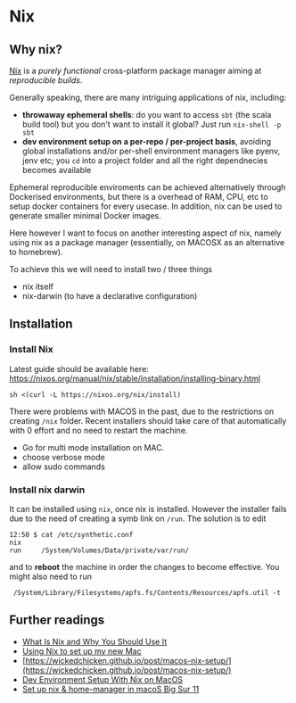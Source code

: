 # Nix

## Why nix?

[Nix](https://github.com/NixOS/nix) is a *purely functional* cross-platform package manager aiming at *reproducible builds*.

Generally speaking, there are many intriguing applications of nix, including: 
* **throwaway ephemeral shells**: do you want to access `sbt` (the scala build tool) but you don't want to install it global? Just run `nix-shell -p sbt` 
* **dev environment setup on a per-repo / per-project basis**, avoiding global installations and/or per-shell environment managers like pyenv, jenv etc; you `cd` into a project folder and all the right dependnecies becomes available

Ephemeral reproducible enviroments can be achieved alternatively through Dockerised environments, but there is a overhead of RAM, CPU, etc to setup docker containers for every usecase. 
In addition, nix can be used to generate smaller minimal Docker images. 

Here however I want to focus on another interesting aspect of nix, namely using nix as a package manager (essentially, on MACOSX as an alternative to homebrew). 

To achieve this we will need to install two / three things 
* nix itself
* nix-darwin (to have a declarative configuration)


## Installation 

### Install Nix

Latest guide should be available here: https://nixos.org/manual/nix/stable/installation/installing-binary.html
```
sh <(curl -L https://nixos.org/nix/install)
```

There were problems with MACOS in the past, due to the restrictions on creating `/nix` folder. Recent installers should take care of that automatically with 0 effort and no need to restart the machine. 

* Go for multi mode installation on MAC. 
* choose verbose mode
* allow sudo commands

### Install nix darwin

It can be installed using `nix`, once nix is installed. However the installer fails due to the need of creating a symb link on `/run`. 
The solution is to edit 
```
12:50 $ cat /etc/synthetic.conf
nix
run     /System/Volumes/Data/private/var/run/
```

and to **reboot** the machine in order the changes to become effective. You might also need to run 
```
 /System/Library/Filesystems/apfs.fs/Contents/Resources/apfs.util -t
 ```


## Further readings 
* [What Is Nix and Why You Should Use It](https://serokell.io/blog/what-is-nix)
* [Using Nix to set up my new Mac](https://adrianhesketh.com/2020/07/03/mac-setup-with-nix-darwin/)
* [https://wickedchicken.github.io/post/macos-nix-setup/](https://wickedchicken.github.io/post/macos-nix-setup/)
* [Dev Environment Setup With Nix on MacOS](https://www.mathiaspolligkeit.de/dev/exploring-nix-on-macos/)
* [Set up nix & home-manager in macoS Big Sur 11](https://gist.github.com/mandrean/65108e0898629e20afe1002d8bf4f223)
